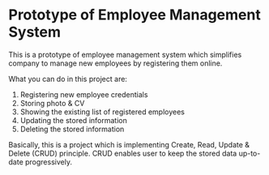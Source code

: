 # Prototype of Employee Management System

This is a prototype of employee management system which simplifies company to manage new employees by registering them online. 

What you can do in this project are:
1. Registering new employee credentials
2. Storing photo & CV
3. Showing the existing list of registered employees
4. Updating the stored information
5. Deleting the stored information 

Basically, this is a project which is implementing Create, Read, Update & Delete (CRUD) principle. CRUD enables user to keep the stored data up-to-date progressively.
